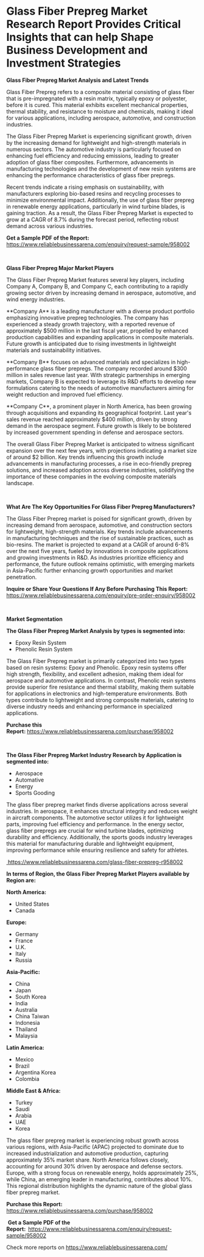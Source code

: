 <p><h1>Glass Fiber Prepreg Market Research Report Provides Critical Insights that can help Shape Business Development and Investment Strategies</h1></p><p><strong>Glass Fiber Prepreg Market Analysis and Latest Trends</strong></p>
<p><p>Glass Fiber Prepreg refers to a composite material consisting of glass fiber that is pre-impregnated with a resin matrix, typically epoxy or polyester, before it is cured. This material exhibits excellent mechanical properties, thermal stability, and resistance to moisture and chemicals, making it ideal for various applications, including aerospace, automotive, and construction industries.</p><p>The Glass Fiber Prepreg Market is experiencing significant growth, driven by the increasing demand for lightweight and high-strength materials in numerous sectors. The automotive industry is particularly focused on enhancing fuel efficiency and reducing emissions, leading to greater adoption of glass fiber composites. Furthermore, advancements in manufacturing technologies and the development of new resin systems are enhancing the performance characteristics of glass fiber prepregs.</p><p>Recent trends indicate a rising emphasis on sustainability, with manufacturers exploring bio-based resins and recycling processes to minimize environmental impact. Additionally, the use of glass fiber prepreg in renewable energy applications, particularly in wind turbine blades, is gaining traction. As a result, the Glass Fiber Prepreg Market is expected to grow at a CAGR of 8.7% during the forecast period, reflecting robust demand across various industries.</p></p>
<p><strong>Get a Sample PDF of the Report:&nbsp;</strong> <a href="https://www.reliablebusinessarena.com/enquiry/request-sample/958002?utm_campaign=1891&utm_medium=2&utm_source=Github&utm_content=ia&utm_term=21032025&utm_id=glass-fiber-prepreg">https://www.reliablebusinessarena.com/enquiry/request-sample/958002</a></p>
<p>&nbsp;</p>
<p><strong>Glass Fiber Prepreg Major Market Players</strong></p>
<p><p>The Glass Fiber Prepreg Market features several key players, including Company A, Company B, and Company C, each contributing to a rapidly growing sector driven by increasing demand in aerospace, automotive, and wind energy industries.</p><p>**Company A** is a leading manufacturer with a diverse product portfolio emphasizing innovative prepreg technologies. The company has experienced a steady growth trajectory, with a reported revenue of approximately $500 million in the last fiscal year, propelled by enhanced production capabilities and expanding applications in composite materials. Future growth is anticipated due to rising investments in lightweight materials and sustainability initiatives.</p><p>**Company B** focuses on advanced materials and specializes in high-performance glass fiber prepregs. The company recorded around $300 million in sales revenue last year. With strategic partnerships in emerging markets, Company B is expected to leverage its R&D efforts to develop new formulations catering to the needs of automotive manufacturers aiming for weight reduction and improved fuel efficiency.</p><p>**Company C**, a prominent player in North America, has been growing through acquisitions and expanding its geographical footprint. Last year's sales revenue reached approximately $400 million, driven by strong demand in the aerospace segment. Future growth is likely to be bolstered by increased government spending in defense and aerospace sectors.</p><p>The overall Glass Fiber Prepreg Market is anticipated to witness significant expansion over the next few years, with projections indicating a market size of around $2 billion. Key trends influencing this growth include advancements in manufacturing processes, a rise in eco-friendly prepreg solutions, and increased adoption across diverse industries, solidifying the importance of these companies in the evolving composite materials landscape.</p></p>
<p>&nbsp;</p>
<p><strong>What Are The Key Opportunities For Glass Fiber Prepreg Manufacturers?</strong></p>
<p><p>The Glass Fiber Prepreg market is poised for significant growth, driven by increasing demand from aerospace, automotive, and construction sectors for lightweight, high-strength materials. Key trends include advancements in manufacturing techniques and the rise of sustainable practices, such as bio-resins. The market is projected to expand at a CAGR of around 6-8% over the next five years, fueled by innovations in composite applications and growing investments in R&D. As industries prioritize efficiency and performance, the future outlook remains optimistic, with emerging markets in Asia-Pacific further enhancing growth opportunities and market penetration.</p></p>
<p><strong>Inquire or Share Your Questions If Any Before Purchasing This Report:</strong> <a href="https://www.reliablebusinessarena.com/enquiry/pre-order-enquiry/958002?utm_campaign=1891&utm_medium=2&utm_source=Github&utm_content=ia&utm_term=21032025&utm_id=glass-fiber-prepreg">https://www.reliablebusinessarena.com/enquiry/pre-order-enquiry/958002</a></p>
<p>&nbsp;</p>
<p><strong>Market Segmentation</strong></p>
<p><strong>The Glass Fiber Prepreg Market Analysis by types is segmented into:</strong></p>
<p><ul><li>Epoxy Resin System</li><li>Phenolic Resin System</li></ul></p>
<p><p>The Glass Fiber Prepreg market is primarily categorized into two types based on resin systems: Epoxy and Phenolic. Epoxy resin systems offer high strength, flexibility, and excellent adhesion, making them ideal for aerospace and automotive applications. In contrast, Phenolic resin systems provide superior fire resistance and thermal stability, making them suitable for applications in electronics and high-temperature environments. Both types contribute to lightweight and strong composite materials, catering to diverse industry needs and enhancing performance in specialized applications.</p></p>
<p><strong>Purchase this Report:&nbsp;</strong><a href="https://www.reliablebusinessarena.com/purchase/958002?utm_campaign=1891&utm_medium=2&utm_source=Github&utm_content=ia&utm_term=21032025&utm_id=glass-fiber-prepreg">https://www.reliablebusinessarena.com/purchase/958002</a></p>
<p>&nbsp;</p>
<p><strong>The Glass Fiber Prepreg Market Industry Research by Application is segmented into:</strong></p>
<p><ul><li>Aerospace</li><li>Automative</li><li>Energy</li><li>Sports Gooding</li></ul></p>
<p><p>The glass fiber prepreg market finds diverse applications across several industries. In aerospace, it enhances structural integrity and reduces weight in aircraft components. The automotive sector utilizes it for lightweight parts, improving fuel efficiency and performance. In the energy sector, glass fiber prepregs are crucial for wind turbine blades, optimizing durability and efficiency. Additionally, the sports goods industry leverages this material for manufacturing durable and lightweight equipment, improving performance while ensuring resilience and safety for athletes.</p></p>
<p><a href="https://www.reliablebusinessarena.com/glass-fiber-prepreg-r958002?utm_campaign=1891&utm_medium=2&utm_source=Github&utm_content=ia&utm_term=21032025&utm_id=glass-fiber-prepreg">&nbsp;https://www.reliablebusinessarena.com/glass-fiber-prepreg-r958002</a></p>
<p><strong>In terms of Region, the Glass Fiber Prepreg Market Players available by Region are:</strong></p>
<p>
    <p> <strong> North America: </strong>
        <ul>
            <li>United States</li>
            <li>Canada</li>
        </ul>
        </p> 
    <p> <strong> Europe: </strong>
        <ul>
            <li>Germany</li>
            <li>France</li>
            <li>U.K.</li>
            <li>Italy</li>
            <li>Russia</li>
        </ul>
        </p> 
    <p> <strong> Asia-Pacific: </strong>
        <ul>
            <li>China</li>
            <li>Japan</li>
            <li>South Korea</li>
            <li>India</li>
            <li>Australia</li>
            <li>China Taiwan</li>
            <li>Indonesia</li>
            <li>Thailand</li>
            <li>Malaysia</li>
        </ul>
        </p> 
    <p> <strong> Latin America: </strong>
        <ul>
            <li>Mexico</li>
            <li>Brazil</li>
            <li>Argentina Korea</li>
            <li>Colombia</li>
        </ul>
        </p> 
    <p> <strong> Middle East & Africa: </strong>
        <ul>
            <li>Turkey</li>
            <li>Saudi</li>
            <li>Arabia</li>
            <li>UAE</li>
            <li>Korea</li>
        </ul>
    </p>
    </p>
<p><p>The glass fiber prepreg market is experiencing robust growth across various regions, with Asia-Pacific (APAC) projected to dominate due to increased industrialization and automotive production, capturing approximately 35% market share. North America follows closely, accounting for around 30% driven by aerospace and defense sectors. Europe, with a strong focus on renewable energy, holds approximately 25%, while China, an emerging leader in manufacturing, contributes about 10%. This regional distribution highlights the dynamic nature of the global glass fiber prepreg market.</p></p>
<p><strong>Purchase this Report: </strong><a href="https://www.reliablebusinessarena.com/purchase/958002?utm_campaign=1891&utm_medium=2&utm_source=Github&utm_content=ia&utm_term=21032025&utm_id=glass-fiber-prepreg">https://www.reliablebusinessarena.com/purchase/958002</a></p>
<p>&nbsp;<strong>Get a Sample PDF of the Report:&nbsp;&nbsp;</strong><a href="https://www.reliablebusinessarena.com/enquiry/request-sample/958002?utm_campaign=1891&utm_medium=2&utm_source=Github&utm_content=ia&utm_term=21032025&utm_id=glass-fiber-prepreg">https://www.reliablebusinessarena.com/enquiry/request-sample/958002</a></p>
<p><strong></strong></p>
<p>Check more reports on <a href="https://www.reliablebusinessarena.com/?utm_campaign=1891&utm_medium=2&utm_source=Github&utm_content=ia&utm_term=21032025&utm_id=glass-fiber-prepreg">https://www.reliablebusinessarena.com/</a></p>